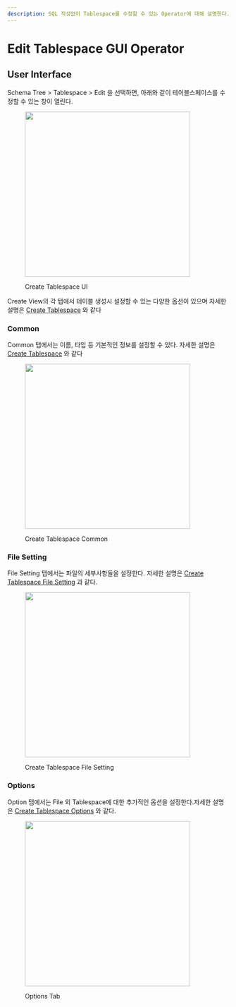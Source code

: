 ```yaml
---
description: SQL 작성없이 Tablespace를 수정할 수 있는 Operator에 대해 설명한다.
---
```


# Edit Tablespace GUI Operator

## User Interface

Schema Tree >  Tablespace > Edit 을 선택하면, 아래와 같이 테이블스페이스를 수정할 수 있는 창이 열린다.

<figure><img src="../../../../../.gitbook/assets/image (63).png" alt="" width="375"><figcaption><p>Create Tablespace UI</p></figcaption></figure>

Create View의 각 탭에서 테이블 생성시 설정할 수 있는 다양한 옵션이 있으며 자세한 설명은 [Create Tablespace](../create-gui-operator/create-tablespace-gui-operator.md#user-interface) 와 같다

### Common

Common 탭에서는 이름, 타입 등 기본적인 정보를 설정할 수 있다.  자세한 설명은 [Create Tablespace](../create-gui-operator/create-tablespace-gui-operator.md#common) 와 같다

<figure><img src="../../../../../.gitbook/assets/image (63).png" alt="" width="375"><figcaption><p>Create Tablespace Common </p></figcaption></figure>

### File Setting

File Setting 탭에서는 파일의 세부사항들을 설정한다. 자세한 설명은 [Create Tablespace File Setting](../create-gui-operator/create-tablespace-gui-operator.md#file-setting) 과 같다.

<figure><img src="../../../../../.gitbook/assets/image (132).png" alt="" width="375"><figcaption><p>Create Tablespace File Setting</p></figcaption></figure>



### Options

Option 탭에서는 File 외 Tablespace에 대한 추가적인 옵션을 설정한다.자세한 설명은 [Create Tablespace Options](../create-gui-operator/create-tablespace-gui-operator.md#options) 와 같다.

<figure><img src="../../../../../.gitbook/assets/image (133).png" alt="" width="375"><figcaption><p>Options Tab</p></figcaption></figure>
